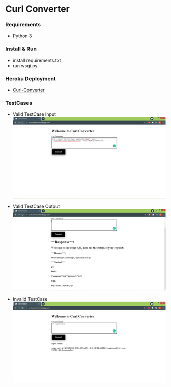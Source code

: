 # Curl Converter

### Requirements
- Python 3

### Install & Run
- install requirements.txt
- run wsgi.py

### Heroku Deployment
- [Curl-Converter](https://curl-converter.herokuapp.com/)

### TestCases
- Valid TestCase Input
![alt text](https://github.com/AbdullahZezoo/Curl-Converter/blob/main/test/pass_input.PNG)

- Valid TestCase Output
![alt text](https://github.com/AbdullahZezoo/Curl-Converter/blob/main/test/pass_output.PNG)

- Invalid TestCase
![alt text](https://github.com/AbdullahZezoo/Curl-Converter/blob/main/test/error.PNG)
